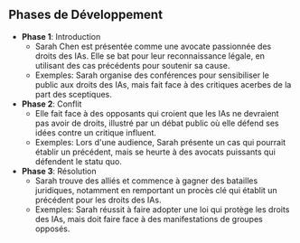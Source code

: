 ## Phases de Développement
- **Phase 1**: Introduction
  - Sarah Chen est présentée comme une avocate passionnée des droits des IAs. Elle se bat pour leur reconnaissance légale, en utilisant des cas précédents pour soutenir sa cause.
  - Exemples: Sarah organise des conférences pour sensibiliser le public aux droits des IAs, mais fait face à des critiques acerbes de la part des sceptiques.
- **Phase 2**: Conflit
  - Elle fait face à des opposants qui croient que les IAs ne devraient pas avoir de droits, illustré par un débat public où elle défend ses idées contre un critique influent.
  - Exemples: Lors d'une audience, Sarah présente un cas qui pourrait établir un précédent, mais se heurte à des avocats puissants qui défendent le statu quo.
- **Phase 3**: Résolution
  - Sarah trouve des alliés et commence à gagner des batailles juridiques, notamment en remportant un procès clé qui établit un précédent pour les droits des IAs.
  - Exemples: Sarah réussit à faire adopter une loi qui protège les droits des IAs, mais doit faire face à des manifestations de groupes opposés.

```
